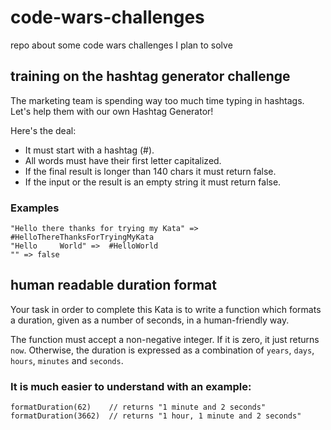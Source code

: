 # code-wars-challenges

repo about some code wars challenges I plan to solve

## training on the hashtag generator challenge

The marketing team is spending way too much time typing in hashtags.
Let's help them with our own Hashtag Generator!

Here's the deal:

- It must start with a hashtag (#).
- All words must have their first letter capitalized.
- If the final result is longer than 140 chars it must return false.
- If the input or the result is an empty string it must return false.

### Examples

    "Hello there thanks for trying my Kata" => #HelloThereThanksForTryingMyKata
    "Hello     World" =>  #HelloWorld
    "" => false

## human readable duration format

Your task in order to complete this Kata is to write a function which formats a duration, given as a number of seconds, in a human-friendly way.

The function must accept a non-negative integer. If it is zero, it just returns `now`. Otherwise, the duration is expressed as a combination of `years`, `days`, `hours`, `minutes` and `seconds`.

### It is much easier to understand with an example:

    formatDuration(62)    // returns "1 minute and 2 seconds"
    formatDuration(3662)  // returns "1 hour, 1 minute and 2 seconds"
